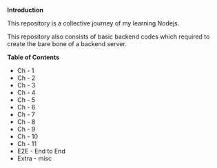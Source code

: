 **Introduction**

This repository is a collective journey of my learning Nodejs.

This repository also consists of <span>basic</span> backend codes which required to create the bare bone of a backend server.

**Table of Contents**
- Ch - 1
- Ch - 2
- Ch - 3
- Ch - 4
- Ch - 5
- Ch - 6
- Ch - 7
- Ch - 8
- Ch - 9
- Ch - 10
- Ch - 11
- E2E - End to End
- Extra - misc
